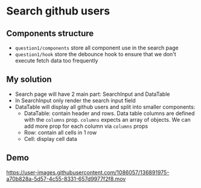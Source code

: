 # Search github users

## Components structure

- `question1/components` store all component use in the search page
- `question1/hook` store the debounce hook to ensure that we don't execute fetch data too frequently

## My solution

- Search page will have 2 main part: SearchInput and DataTable
- In SearchInput only render the search input field
- DataTable will display all github users and split into smaller components:
  - DataTable: contain header and rows. Data table columns are defined with the `columns` prop. `columns` expects an array of objects. We can add more prop for each column via `columns` props
  - Row: contain all cells in 1 row
  - Cell: display cell data

## Demo


https://user-images.githubusercontent.com/1086057/136891975-a70b828a-5d57-4c55-8331-657d9977f2f8.mov
